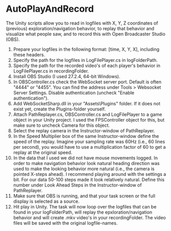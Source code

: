 # AutoPlayAndRecord
The Unity scripts allow you to read in logfiles with X, Y, Z coordinates of (previous) exploration/navigation behavior, to replay that behavior and visualize what people saw, and to record this with Open Broadcaster Studio (OBS). 

1. Prepare your logfiles in the following format: [time, X, Y, X], including these headers.
2. Specify the path for the logfiles in LogFilePlayer.cs in logFolderPath.
3. Specify the path for the recorded video's of each player's behavior in LogFilePlayer.cs in recordingFolder.
4. Install OBS Studio (I used 27.2.4, 64-bit Windows).
5. In OBSController.cs check the WebSocket server port. Default is often "4444" or "4455". You can find the address under Tools > Websocket Server Settings. Disable authentication (uncheck "Enable authentication").
6. Add WebSocketSharp.dll in your "Assets\Plugins" folder. If it does not exist yet, create the Plugins-folder yourself.
7. Attach PathReplayer.cs, OBSController.cs and LogFilePlayer to a game object in your Unity project. I used the FPSController object for this, but make sure to uncheck Camera for this object.
8. Select the replay camera in the Instructor-window of PathReplayer.
9. In the Speed Multiplier box of the same Instructor-window define the speed of the replay. Imagine your sampling rate was 60Hz (i.e., 60 lines per second), you would have to use a multiplication factor of 60 to get a replay at the original speed.
10. In the data that I used we did not have mouse movements logged. In order to make navigation behavior look natural heading direction was used to make the looking behavior more natural (i.e., the camera is pointed X-steps ahead). I recommend playing around with the settings a bit. For our data 50-100 steps made it look relatively natural. Define this number under Look Ahead Steps in the Instructor-window of PathReplayer.
11. Make sure that OBS is running, and that your task screen or the full display is selected as a source.
12. Hit play in Unity. The task will now loop over the logfiles that can be found in your logFolderPath, will replay the epxloration/navigation behavior and will create .mkv video's in your recordingFolder. The video files will be saved with the original logfile-names.
